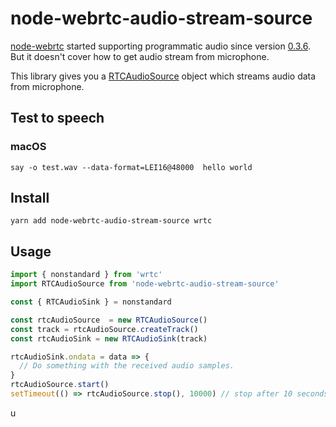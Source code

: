 # node-webrtc-audio-stream-source

[node-webrtc](https://github.com/node-webrtc/node-webrtc) started supporting programmatic audio since version [0.3.6](https://github.com/node-webrtc/node-webrtc/releases/tag/v0.3.6). But it doesn't cover how to get audio stream from microphone.

This library gives you a [RTCAudioSource](https://github.com/node-webrtc/node-webrtc/blob/864bc136e8376c2e47ad5b206aa8c8568256a6b3/docs/nonstandard-apis.md#rtcaudiosource) object which streams audio data from microphone.


## Test to speech

### macOS

```
say -o test.wav --data-format=LEI16@48000  hello world
```


## Install

```
yarn add node-webrtc-audio-stream-source wrtc
```


## Usage

```js
import { nonstandard } from 'wrtc'
import RTCAudioSource from 'node-webrtc-audio-stream-source'

const { RTCAudioSink } = nonstandard

const rtcAudioSource  = new RTCAudioSource()
const track = rtcAudioSource.createTrack()
const rtcAudioSink = new RTCAudioSink(track)

rtcAudioSink.ondata = data => {
  // Do something with the received audio samples.
}
rtcAudioSource.start()
setTimeout(() => rtcAudioSource.stop(), 10000) // stop after 10 seconds
```
u

